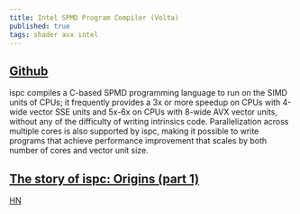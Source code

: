 ```yaml
---
title: Intel SPMD Program Compiler (Volta)
published: true
tags: shader avx intel
---
```

## [Github](https://github.com/ispc/ispc)
ispc compiles a C-based SPMD programming language to run on the SIMD units of CPUs; it frequently provides a 3x or more speedup on CPUs with 4-wide vector SSE units and 5x-6x on CPUs with 8-wide AVX vector units, without any of the difficulty of writing intrinsics code. Parallelization across multiple cores is also supported by ispc, making it possible to write programs that achieve performance improvement that scales by both number of cores and vector unit size.

## [The story of ispc: Origins (part 1)](http://pharr.org/matt/blog/2018/04/18/ispc-origins.html)

[HN](https://news.ycombinator.com/item?id=16891980)
